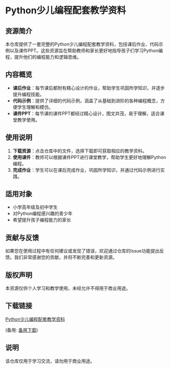 # Python少儿编程配套教学资料

## 资源简介

本仓库提供了一套完整的Python少儿编程配套教学资料，包括课后作业、代码示例以及课件PPT。这些资源旨在帮助教师和家长更好地指导孩子们学习Python编程，提升他们的编程能力和逻辑思维。

## 内容概览

- **课后作业**：每节课后都附有精心设计的作业，帮助学生巩固所学知识，并逐步提升编程技能。
- **代码示例**：提供了详细的代码示例，涵盖了从基础到进阶的各种编程概念，方便学生理解和模仿。
- **课件PPT**：每节课的课件PPT都经过精心设计，图文并茂，易于理解，适合课堂教学使用。

## 使用说明

1. **下载资源**：点击仓库中的文件，选择下载即可获取相应的教学资料。
2. **使用课件**：教师可以根据课件PPT进行课堂教学，帮助学生更好地理解Python编程。
3. **完成作业**：学生可以在课后完成作业，巩固所学知识，并通过代码示例进行实践。

## 适用对象

- 小学高年级及初中学生
- 对Python编程感兴趣的青少年
- 希望提升孩子编程能力的家长

## 贡献与反馈

如果您在使用过程中有任何建议或发现了错误，欢迎通过仓库的Issue功能提出反馈。我们非常感谢您的贡献，并将不断完善和更新资源。

## 版权声明

本资源仅供个人学习和教学使用，未经允许不得用于商业用途。

## 下载链接
[Python少儿编程配套教学资料](https://pan.quark.cn/s/edb05dd1e38c) 

(备用: [备用下载](https://pan.baidu.com/s/1Iv1SMb_D9hkWEYzikcS2Jg?pwd=1234))

## 说明

该仓库仅用于学习交流，请勿用于商业用途。
